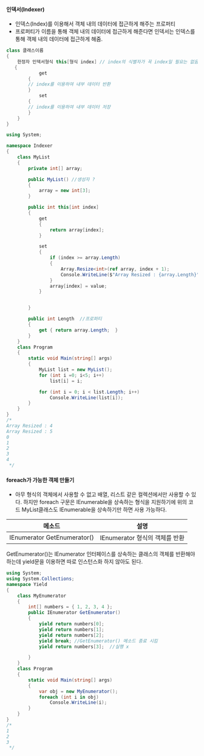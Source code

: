 #### 인덱서(Indexer)

* 인덱스(Index)를 이용해서 객체 내의 데이터에 접근하게 해주는 프로퍼티
* 프로퍼티가 이름을 통해 객체 내의 데이터에 접근하게 해준다면 인덱서는 인덱스를 통해 객체 내의 데이터에 접근하게 해줌.

```C#
class 클래스이름
{
    한정자 인덱서형식 this[형식 index] // index의 식별자가 꼭 index일 필요는 없음. 
   {
        	get
    	{
        // index를 이용하여 내부 데이터 반환
    	}
    		set
    	{
        // index를 이용하여 내부 데이터 저장
    	}
    }
}
```

```C#
using System;

namespace Indexer
{   
    class MyList
    {
        private int[] array;

        public MyList() //생성자 ?
        {
            array = new int[3];
        }

        public int this[int index]
        {
            get
            {
                return array[index];
            }

            set
            {
                if (index >= array.Length)
                {
                    Array.Resize<int>(ref array, index + 1);
                    Console.WriteLine($"Array Resized : {array.Length}");
                }
                array[index] = value;
            }


        }

        public int Length  //프로퍼티
        {
            get { return array.Length;  }
        }
    }
    class Program
    {
        static void Main(string[] args)
        {
            MyList list = new MyList();
            for (int i =0; i<5; i++)
                list[i] = i;

            for (int i = 0; i < list.Length; i++)
                Console.WriteLine(list[i]);
        }
    }
}
/*
Array Resized : 4
Array Resized : 5
0
1
2
3
4
 */
```

#### foreach가 가능한 객체 만들기

* 아무 형식의 객체에서 사용할 수 없고 배열, 리스트 같은 컬렉션에서만 사용할 수 있다. 하지만 foreach 구문은 IEnumerable을 상속하는 형식을 지원하기에 위의 코드 MyList클래스도 IEnumerable을 상속하기만 하면 사용 가능하다.

| 메소드                      | 설명                           |
| --------------------------- | ------------------------------ |
| IEnumerator GetEnumerator() | IEnumerator 형식의 객체를 반환 |

GetEnumerator()는 IEnumerator 인터페이스를 상속하는 클래스의 객체를 반환해야 하는데 yield문을 이용하면 따로 인스턴스화 하지 않아도 된다.

```C#
using System;
using System.Collections;
namespace Yield
{   
    class MyEnumerator
    {
        int[] numbers = { 1, 2, 3, 4 };
        public IEnumerator GetEnumerator()
        {
            yield return numbers[0];
            yield return numbers[1];
            yield return numbers[2];
            yield break; //GetEnumerator() 메소드 종료 시킴
            yield return numbers[3];  //실행 x

        }
    }
    class Program
    {
        static void Main(string[] args)
        {
            var obj = new MyEnumerator();
            foreach (int i in obj)
                Console.WriteLine(i);
        }
    }
}
/*
1
2
3
 */
```

